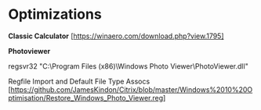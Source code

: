 # Optimizations

**Classic Calculator**
[https://winaero.com/download.php?view.1795]

**Photoviewer**

regsvr32 "C:\Program Files (x86)\Windows Photo Viewer\PhotoViewer.dll"

Regfile Import and Default File Type Assocs [https://github.com/JamesKindon/Citrix/blob/master/Windows%2010%20Optimisation/Restore_Windows_Photo_Viewer.reg]
